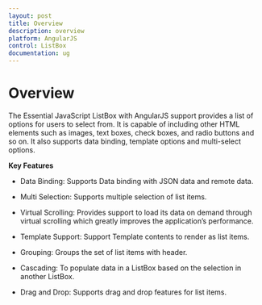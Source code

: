 ```yaml
---
layout: post
title: Overview
description: overview
platform: AngularJS
control: ListBox
documentation: ug
---
```


# Overview

The Essential JavaScript ListBox with AngularJS support provides a list of options for users to select from. It is capable of including other HTML elements such as images, text boxes, check boxes, and radio buttons and so on. It also supports data binding, template options and multi-select options.

**Key Features**

* Data Binding: Supports Data binding with JSON data and remote data.

* Multi Selection: Supports multiple selection of list items.

* Virtual Scrolling: Provides support to load its data on demand through virtual scrolling which greatly improves the application’s performance.

* Template Support: Support Template contents to render as list items.

* Grouping: Groups the set of list items with header.

* Cascading: To populate data in a ListBox based on the selection in another ListBox.

* Drag and Drop: Supports drag and drop features for list items.

